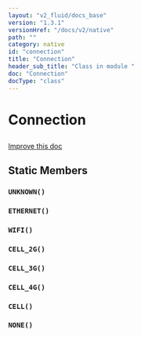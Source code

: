 ```yaml
---
layout: "v2_fluid/docs_base"
version: "1.3.1"
versionHref: "/docs/v2/native"
path: ""
category: native
id: "connection"
title: "Connection"
header_sub_title: "Class in module "
doc: "Connection"
docType: "class"
---
```









<h1 class="api-title">

  
  Connection
  

  

  

</h1>

<a class="improve-v2-docs" href="http://github.com/driftyco/ionic-native/edit/master/-native/src/plugins/network.ts#L79">
  Improve this doc
</a>





<!-- decorators --><!-- @usage tag -->


<!-- @property tags -->
<h2>Static Members</h2>
<div id="UNKNOWN"></div>
<h3><code>UNKNOWN()</code>
  
</h3>









<div id="ETHERNET"></div>
<h3><code>ETHERNET()</code>
  
</h3>









<div id="WIFI"></div>
<h3><code>WIFI()</code>
  
</h3>









<div id="CELL_2G"></div>
<h3><code>CELL_2G()</code>
  
</h3>









<div id="CELL_3G"></div>
<h3><code>CELL_3G()</code>
  
</h3>









<div id="CELL_4G"></div>
<h3><code>CELL_4G()</code>
  
</h3>









<div id="CELL"></div>
<h3><code>CELL()</code>
  
</h3>









<div id="NONE"></div>
<h3><code>NONE()</code>
  
</h3>










<!-- methods on the class --><!-- related link --><!-- end content block -->


<!-- end body block -->

